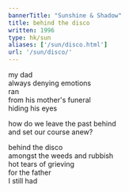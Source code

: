 ```yaml
---
bannerTitle: "Sunshine & Shadow" 
title: behind the disco
written: 1996
type: hk/sun
aliases: ['/sun/disco.html']
url: '/sun/disco/'
---
```


my dad  
always denying emotions  
ran  
from his mother's funeral  
hiding his eyes  


how do we leave the past behind  
and set our course anew?  


behind the disco  
amongst the weeds and rubbish  
hot tears of grieving  
for the father   
I still had
